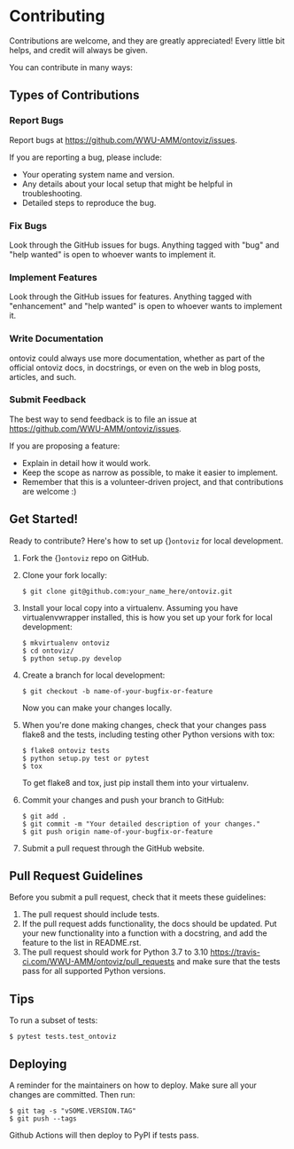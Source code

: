 ```{highlight} shell

```

# Contributing

Contributions are welcome, and they are greatly appreciated! Every little bit
helps, and credit will always be given.

You can contribute in many ways:

## Types of Contributions

### Report Bugs

Report bugs at <https://github.com/WWU-AMM/ontoviz/issues>.

If you are reporting a bug, please include:

* Your operating system name and version.
* Any details about your local setup that might be helpful in troubleshooting.
* Detailed steps to reproduce the bug.

### Fix Bugs

Look through the GitHub issues for bugs. Anything tagged with "bug" and "help
wanted" is open to whoever wants to implement it.

### Implement Features

Look through the GitHub issues for features. Anything tagged with "enhancement"
and "help wanted" is open to whoever wants to implement it.

### Write Documentation

ontoviz could always use more documentation, whether as part of the
official ontoviz docs, in docstrings, or even on the web in blog posts,
articles, and such.

### Submit Feedback

The best way to send feedback is to file an issue at <https://github.com/WWU-AMM/ontoviz/issues>.

If you are proposing a feature:

* Explain in detail how it would work.
* Keep the scope as narrow as possible, to make it easier to implement.
* Remember that this is a volunteer-driven project, and that contributions
  are welcome :)

## Get Started!

Ready to contribute? Here's how to set up {}`ontoviz` for local development.

1. Fork the {}`ontoviz` repo on GitHub.
2. Clone your fork locally:

   ```
   $ git clone git@github.com:your_name_here/ontoviz.git
   ```
3. Install your local copy into a virtualenv. Assuming you have virtualenvwrapper installed, this is how you set up your fork for local development:

   ```
   $ mkvirtualenv ontoviz
   $ cd ontoviz/
   $ python setup.py develop
   ```
4. Create a branch for local development:

   ```
   $ git checkout -b name-of-your-bugfix-or-feature
   ```

   Now you can make your changes locally.
5. When you're done making changes, check that your changes pass flake8 and the
   tests, including testing other Python versions with tox:

   ```
   $ flake8 ontoviz tests
   $ python setup.py test or pytest
   $ tox
   ```

   To get flake8 and tox, just pip install them into your virtualenv.
6. Commit your changes and push your branch to GitHub:

   ```
   $ git add .
   $ git commit -m "Your detailed description of your changes."
   $ git push origin name-of-your-bugfix-or-feature
   ```
7. Submit a pull request through the GitHub website.

## Pull Request Guidelines

Before you submit a pull request, check that it meets these guidelines:

1. The pull request should include tests.
2. If the pull request adds functionality, the docs should be updated. Put
   your new functionality into a function with a docstring, and add the
   feature to the list in README.rst.
3. The pull request should work for Python 3.7 to 3.10
   <https://travis-ci.com/WWU-AMM/ontoviz/pull_requests>
   and make sure that the tests pass for all supported Python versions.

## Tips

To run a subset of tests:

```
$ pytest tests.test_ontoviz
```

## Deploying

A reminder for the maintainers on how to deploy.
Make sure all your changes are committed.
Then run:

```
$ git tag -s "vSOME.VERSION.TAG"
$ git push --tags
```

Github Actions will then deploy to PyPI if tests pass.
